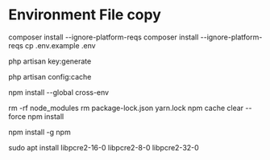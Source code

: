 # Environment File copy

composer install --ignore-platform-reqs
composer install --ignore-platform-reqs
cp .env.example .env

php artisan key:generate

php artisan config:cache





npm install --global cross-env




rm -rf node_modules
rm package-lock.json yarn.lock
npm cache clear --force
npm install


npm install -g npm

sudo apt install libpcre2-16-0 libpcre2-8-0 libpcre2-32-0
